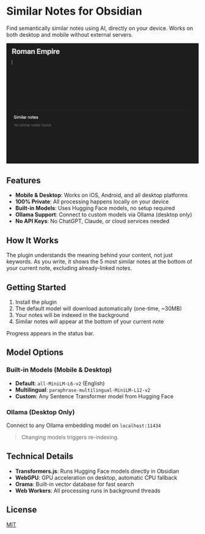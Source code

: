 # Similar Notes for Obsidian

Find semantically similar notes using AI, directly on your device. Works on both desktop and mobile without external servers.

![Demo](images/demo.gif)

## Features

-   **Mobile & Desktop**: Works on iOS, Android, and all desktop platforms
-   **100% Private**: All processing happens locally on your device
-   **Built-in Models**: Uses Hugging Face models, no setup required
-   **Ollama Support**: Connect to custom models via Ollama (desktop only)
-   **No API Keys**: No ChatGPT, Claude, or cloud services needed

## How It Works

The plugin understands the meaning behind your content, not just keywords. As you write, it shows the 5 most similar notes at the bottom of your current note, excluding already-linked notes.

## Getting Started

1. Install the plugin
2. The default model will download automatically (one-time, ~30MB)
3. Your notes will be indexed in the background
4. Similar notes will appear at the bottom of your current note

Progress appears in the status bar.

## Model Options

### Built-in Models (Mobile & Desktop)
-   **Default**: `all-MiniLM-L6-v2` (English)
-   **Multilingual**: `paraphrase-multilingual-MiniLM-L12-v2`
-   **Custom**: Any Sentence Transformer model from Hugging Face

### Ollama (Desktop Only)
Connect to any Ollama embedding model on `localhost:11434`

> Changing models triggers re-indexing.

## Technical Details

-   **Transformers.js**: Runs Hugging Face models directly in Obsidian
-   **WebGPU**: GPU acceleration on desktop, automatic CPU fallback
-   **Orama**: Built-in vector database for fast search
-   **Web Workers**: All processing runs in background threads

## License

[MIT](LICENSE)
